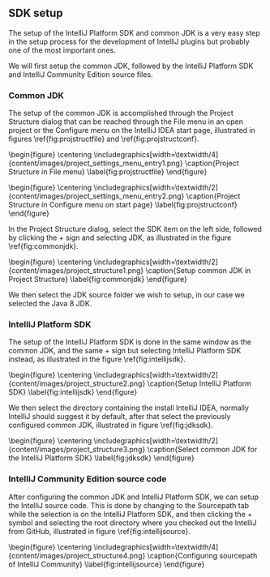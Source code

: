 ## SDK setup

The setup of the IntelliJ Platform SDK and common JDK is a very easy step in the setup process for the
development of IntelliJ plugins but probably one of the most important ones.

We will first setup the common JDK, followed by the IntelliJ Platform SDK and IntelliJ Community Edition
source files.

### Common JDK

The setup of the common JDK is accomplished through the Project Structure dialog that can be
reached through the File menu in an open project or the Configure menu on the IntelliJ IDEA start page,
illustrated in figures \ref{fig:projstructfile} and \ref{fig:projstructconf}.

\begin{figure}
\centering
\includegraphics[width=\textwidth/4]{content/images/project_settings_menu_entry1.png}
\caption{Project Structure in File menu}
\label{fig:projstructfile}
\end{figure}

\begin{figure}
\centering
\includegraphics[width=\textwidth/2]{content/images/project_settings_menu_entry2.png}
\caption{Project Structure in Configure menu on start page}
\label{fig:projstructconf}
\end{figure}

In the Project Structure dialog, select the SDK item on the left side, followed by clicking the +
sign and selecting JDK, as illustrated in the figure \ref{fig:commonjdk}.

\begin{figure}
\centering
\includegraphics[width=\textwidth/2]{content/images/project_structure1.png}
\caption{Setup common JDK in Project Structure}
\label{fig:commonjdk}
\end{figure}

We then select the JDK source folder we wish to setup, in our case we selected the Java 8 JDK.

### IntelliJ Platform SDK

The setup of the IntelliJ Platform SDK is done in the same window as the common JDK, and the same +
sign but selecting IntelliJ Platform SDK instead, as illustrated in the figure \ref{fig:intellijsdk}.

\begin{figure}
\centering
\includegraphics[width=\textwidth/2]{content/images/project_structure2.png}
\caption{Setup IntelliJ Platform SDK}
\label{fig:intellijsdk}
\end{figure}

We then select the directory containing the install IntelliJ IDEA, normally IntelliJ should suggest
it by default, after that select the previously configured common JDK, illustrated in figure \ref{fig:jdksdk}.

\begin{figure}
\centering
\includegraphics[width=\textwidth/2]{content/images/project_structure3.png}
\caption{Select common JDK for the IntelliJ Platform SDK}
\label{fig:jdksdk}
\end{figure}

### IntelliJ Community Edition source code

After configuring the common JDK and IntelliJ Platform SDK, we can setup the IntelliJ source code.
This is done by changing to the Sourcepath tab while the selection is on the IntelliJ Platform SDK,
and then clicking the + symbol and selecting the root directory where you checked out the IntelliJ
from GitHub, illustrated in figure \ref{fig:intellijsource}.

\begin{figure}
\centering
\includegraphics[width=\textwidth/4]{content/images/project_structure4.png}
\caption{Configuring sourcepath of IntelliJ Community}
\label{fig:intellijsource}
\end{figure}
